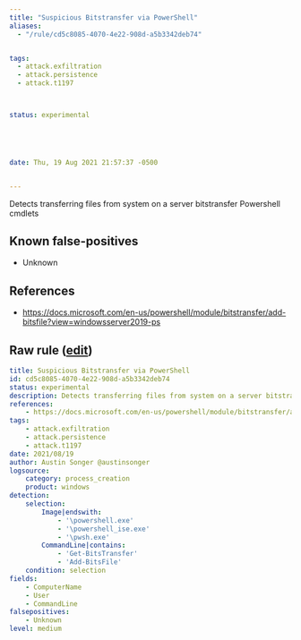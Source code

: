```yaml
---
title: "Suspicious Bitstransfer via PowerShell"
aliases:
  - "/rule/cd5c8085-4070-4e22-908d-a5b3342deb74"


tags:
  - attack.exfiltration
  - attack.persistence
  - attack.t1197



status: experimental





date: Thu, 19 Aug 2021 21:57:37 -0500


---
```


Detects transferring files from system on a server bitstransfer Powershell cmdlets

<!--more-->


## Known false-positives

* Unknown



## References

* https://docs.microsoft.com/en-us/powershell/module/bitstransfer/add-bitsfile?view=windowsserver2019-ps


## Raw rule ([edit](https://github.com/SigmaHQ/sigma/edit/master/rules/windows/process_creation/proc_creation_win_susp_bitstransfer.yml))
```yaml
title: Suspicious Bitstransfer via PowerShell
id: cd5c8085-4070-4e22-908d-a5b3342deb74
status: experimental
description: Detects transferring files from system on a server bitstransfer Powershell cmdlets
references:
    - https://docs.microsoft.com/en-us/powershell/module/bitstransfer/add-bitsfile?view=windowsserver2019-ps
tags:
    - attack.exfiltration 
    - attack.persistence
    - attack.t1197
date: 2021/08/19
author: Austin Songer @austinsonger
logsource:
    category: process_creation
    product: windows
detection:
    selection:
        Image|endswith: 
            - '\powershell.exe'
            - '\powershell_ise.exe'
            - '\pwsh.exe'
        CommandLine|contains: 
            - 'Get-BitsTransfer'
            - 'Add-BitsFile'
    condition: selection
fields:
    - ComputerName
    - User
    - CommandLine
falsepositives:
    - Unknown
level: medium

```
